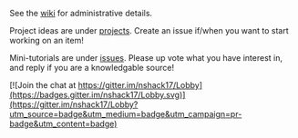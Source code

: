 See the [wiki](https://github.com/neurodata/nshack17/wiki) for administrative details.

Project ideas are under [projects](https://github.com/neurodata/nshack17/projects/1).  Create an issue if/when you want to start working on an item!

Mini-tutorials are under [issues](https://github.com/neurodata/nshack17/issues).  Please up vote what you have interest in, and reply if you are a knowledgable source!

[![Join the chat at https://gitter.im/nshack17/Lobby](https://badges.gitter.im/nshack17/Lobby.svg)](https://gitter.im/nshack17/Lobby?utm_source=badge&utm_medium=badge&utm_campaign=pr-badge&utm_content=badge)
